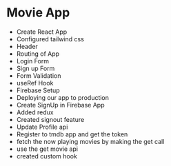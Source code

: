 # Movie App


- Create React App
- Configured tailwind css
- Header
- Routing of App
- Login Form
- Sign up Form
- Form Validation
- useRef Hook
- Firebase Setup
- Deploying our app to production
- Create SignUp in Firebase App
- Added redux 
- Created signout feature
- Update Profile api
- Register to tmdb app and get the token 
- fetch the now playing movies by making the get call
- use the get movie api
- created custom hook 